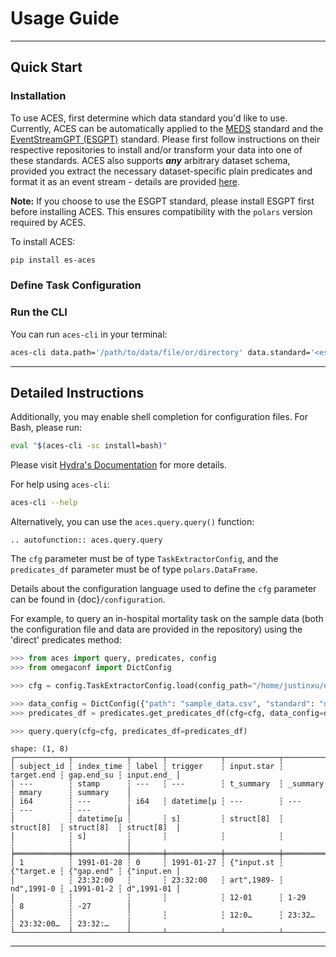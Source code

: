# Usage Guide

______________________________________________________________________

## Quick Start

### Installation

To use ACES, first determine which data standard you'd like to use. Currently, ACES can be automatically applied to the [MEDS](https://github.com/Medical-Event-Data-Standard/meds) standard and the [EventStreamGPT (ESGPT)](https://github.com/mmcdermott/EventStreamGPT) standard. Please first follow instructions on their respective repositories to install and/or transform your data into one of these standards. ACES also supports ***any*** arbitrary dataset schema, provided you extract the necessary dataset-specific plain predicates and format it as an event stream - details are provided [here](https://eventstreamaces.readthedocs.io/en/latest/predicates.html).

**Note:** If you choose to use the ESGPT standard, please install ESGPT first before installing ACES. This ensures compatibility with the `polars` version required by ACES.

To install ACES:

```bash
pip install es-aces
```

### Define Task Configuration

### Run the CLI

You can run `aces-cli` in your terminal:

```bash
aces-cli data.path='/path/to/data/file/or/directory' data.standard='<esgpt/meds/direct>' cohort_dir='/directory/to/task/config/' cohort_name='<task_config_name>'
```

______________________________________________________________________

## Detailed Instructions

Additionally, you may enable shell completion for configuration files. For Bash, please run:

```bash
eval "$(aces-cli -sc install=bash)"
```

Please visit [Hydra's Documentation](https://hydra.cc/docs/tutorials/basic/running_your_app/tab_completion/) for more details.

For help using `aces-cli`:

```bash
aces-cli --help
```

Alternatively, you can use the `aces.query.query()` function:

```{eval-rst}
.. autofunction:: aces.query.query
```

The `cfg` parameter must be of type `TaskExtractorConfig`, and the `predicates_df` parameter must be of type `polars.DataFrame`.

Details about the configuration language used to define the `cfg` parameter can be found in {doc}`/configuration`.

For example, to query an in-hospital mortality task on the sample data (both the configuration file and data are provided in the repository) using the 'direct' predicates method:

```python
>>> from aces import query, predicates, config
>>> from omegaconf import DictConfig

>>> cfg = config.TaskExtractorConfig.load(config_path="/home/justinxu/esgpt/ESGPTTaskQuerying/sample_configs/inhospital-mortality.yaml")

>>> data_config = DictConfig({"path": "sample_data.csv", "standard": "direct", "ts_format": "%m/%d/%Y %H:%M"})
>>> predicates_df = predicates.get_predicates_df(cfg=cfg, data_config=data_config)

>>> query.query(cfg=cfg, predicates_df=predicates_df)
```

```plaintext
shape: (1, 8)
┌────────────┬────────────┬───────┬────────────┬────────────┬────────────┬────────────┬────────────┐
│ subject_id ┆ index_time ┆ label ┆ trigger    ┆ input.star ┆ target.end ┆ gap.end_su ┆ input.end_ │
│ ---        ┆ stamp      ┆ ---   ┆ ---        ┆ t_summary  ┆ _summary   ┆ mmary      ┆ summary    │
│ i64        ┆ ---        ┆ i64   ┆ datetime[μ ┆ ---        ┆ ---        ┆ ---        ┆ ---        │
│            ┆ datetime[μ ┆       ┆ s]         ┆ struct[8]  ┆ struct[8]  ┆ struct[8]  ┆ struct[8]  │
│            ┆ s]         ┆       ┆            ┆            ┆            ┆            ┆            │
╞════════════╪════════════╪═══════╪════════════╪════════════╪════════════╪════════════╪════════════╡
│ 1          ┆ 1991-01-28 ┆ 0     ┆ 1991-01-27 ┆ {"input.st ┆ {"target.e ┆ {"gap.end" ┆ {"input.en │
│            ┆ 23:32:00   ┆       ┆ 23:32:00   ┆ art",1989- ┆ nd",1991-0 ┆ ,1991-01-2 ┆ d",1991-01 │
│            ┆            ┆       ┆            ┆ 12-01      ┆ 1-29       ┆ 8          ┆ -27        │
│            ┆            ┆       ┆            ┆ 12:0…      ┆ 23:32…     ┆ 23:32:00…  ┆ 23:32:…    │
└────────────┴────────────┴───────┴────────────┴────────────┴────────────┴────────────┴────────────┘
```

______________________________________________________________________
